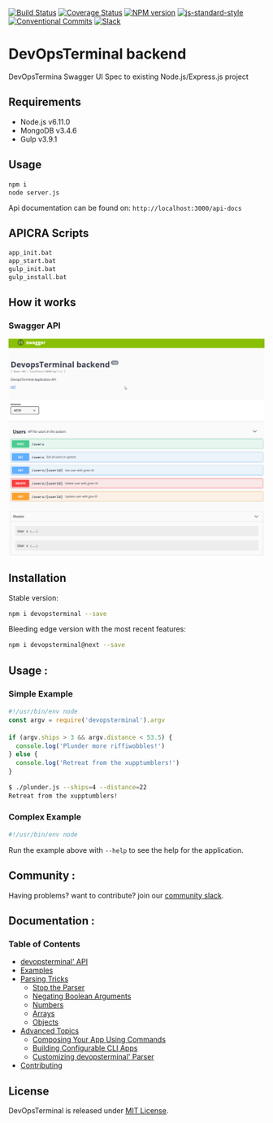 [![Build Status][travis-image]][travis-url]
[![Coverage Status][coveralls-image]][coveralls-url]
[![NPM version][npm-image]][npm-url]
[![js-standard-style][standard-image]][standard-url]
[![Conventional Commits][conventional-commits-image]][conventional-commits-url]
[![Slack][slack-image]][slack-url]


# DevOpsTerminal backend

DevOpsTermina Swagger UI Spec to existing Node.js/Express.js project

## Requirements

* Node.js v6.11.0
* MongoDB v3.4.6
* Gulp v3.9.1

## Usage

    npm i
    node server.js

Api documentation can be found on: `http://localhost:3000/api-docs`



## APICRA Scripts

    app_init.bat
    app_start.bat
    gulp_init.bat
    gulp_install.bat


## How it works

### Swagger API
![docs swagger](docs/swagger_api.png)



## Installation

Stable version:
```bash
npm i devopsterminal --save
```

Bleeding edge version with the most recent features:
```bash
npm i devopsterminal@next --save
```

## Usage :

### Simple Example

````javascript
#!/usr/bin/env node
const argv = require('devopsterminal').argv

if (argv.ships > 3 && argv.distance < 53.5) {
  console.log('Plunder more riffiwobbles!')
} else {
  console.log('Retreat from the xupptumblers!')
}
````

```bash
$ ./plunder.js --ships=4 --distance=22
Retreat from the xupptumblers!
```

### Complex Example

```javascript
#!/usr/bin/env node

```

Run the example above with `--help` to see the help for the application.

## Community :

Having problems? want to contribute? join our [community slack](http://devtoolscommunity.herokuapp.com).


## Documentation :

### Table of Contents

* [devopsterminal' API](/docs/api.md)
* [Examples](/docs/examples.md)
* [Parsing Tricks](/docs/tricks.md)
  * [Stop the Parser](/docs/tricks.md#stop)
  * [Negating Boolean Arguments](/docs/tricks.md#negate)
  * [Numbers](/docs/tricks.md#numbers)
  * [Arrays](/docs/tricks.md#arrays)
  * [Objects](/docs/tricks.md#objects)
* [Advanced Topics](/docs/advanced.md)
  * [Composing Your App Using Commands](/docs/advanced.md#commands)
  * [Building Configurable CLI Apps](/docs/advanced.md#configuration)
  * [Customizing devopsterminal' Parser](/docs/advanced.md#customizing)
* [Contributing](/contributing.md)



## License

DevOpsTerminal is released under [MIT License](https://opensource.org/licenses/MIT).



[travis-url]: https://travis-ci.org/devopsterminal/devopsterminal
[travis-image]: https://img.shields.io/travis/devopsterminal/devopsterminal/master.svg
[coveralls-url]: https://coveralls.io/github/devopsterminal/devopsterminal
[coveralls-image]: https://img.shields.io/coveralls/devopsterminal/devopsterminal.svg
[npm-url]: https://www.npmjs.com/package/devopsterminal
[npm-image]: https://img.shields.io/npm/v/devopsterminal.svg
[standard-image]: https://img.shields.io/badge/code%20style-standard-brightgreen.svg
[standard-url]: http://standardjs.com/
[conventional-commits-image]: https://img.shields.io/badge/Conventional%20Commits-1.0.0-yellow.svg
[conventional-commits-url]: https://conventionalcommits.org/
[slack-image]: http://devtoolscommunity.herokuapp.com/badge.svg
[slack-url]: http://devtoolscommunity.herokuapp.com